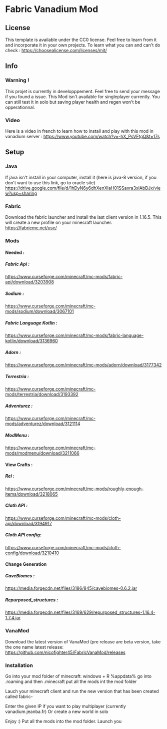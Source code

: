 # Fabric Vanadium Mod

## License

This template is available under the CC0 license. Feel free to learn from it and incorporate it in your own projects.
To learn what you can and can't do check : https://choosealicense.com/licenses/mit/

## Info

### Warning !

This projet is currently in developppement. Feel free to send your message if you found a issue. This Mod isn't available for singleplayer currently. You can still test it in solo but saving player health and regen won't be opperationnal.

### Video

Here is a video in french to learn how to install and play with this mod in vanadium server : https://www.youtube.com/watch?v=-hX_PsVFtgQ&t=17s

## Setup

### Java

If java isn't install in your computer, install it (here is java-8 version, if you don't want to use this link, go to oracle site)
https://drive.google.com/file/d/1hDyN6y6dhXenXIaH01SSaxra3xlAbBJx/view?usp=sharing

### Fabric

Download the fabric launcher and install the last client version in 1.16.5. This will create a new profile on your minecraft launcher.
https://fabricmc.net/use/

### Mods

#### Needed :
##### Fabric Api : 
https://www.curseforge.com/minecraft/mc-mods/fabric-api/download/3203908
##### Sodium : 
https://www.curseforge.com/minecraft/mc-mods/sodium/download/3067101
##### Fabric Language Kotlin : 
https://www.curseforge.com/minecraft/mc-mods/fabric-language-kotlin/download/3136960
##### Adorn : 
https://www.curseforge.com/minecraft/mc-mods/adorn/download/3177342
##### Terrestria : 
https://www.curseforge.com/minecraft/mc-mods/terrestria/download/3193392
##### Adventurez : 
https://www.curseforge.com/minecraft/mc-mods/adventurez/download/3121114
##### ModMenu : 
https://www.curseforge.com/minecraft/mc-mods/modmenu/download/3211066

#### View Crafts :

##### Rei : 
https://www.curseforge.com/minecraft/mc-mods/roughly-enough-items/download/3218065
##### Cloth API :
https://www.curseforge.com/minecraft/mc-mods/cloth-api/download/3194917
##### Cloth API config:
https://www.curseforge.com/minecraft/mc-mods/cloth-config/download/3210410

#### Change Generation

##### CaveBiomes : 
https://media.forgecdn.net/files/3186/845/cavebiomes-0.6.2.jar
##### Repurposed_structures : 
https://media.forgecdn.net/files/3169/629/repurposed_structures-1.16.4-1.7.4.jar

### VanaMod

Download the latest version of VanaMod (pre release are beta version, take the one name latest release: https://github.com/nicofighter45/FabricVanaMod/releases

### Installation

Go into your mod folder of minecraft:
windows + R
%appdata%
go into .roaming and then .minecraft
put all the mods int the mod folder

Lauch your minecraft client and run the new version that has been created called fabric-<version>

Enter the given IP if you want to play multiplayer (currently vanadium.jeanba.fr)
Or create a new world in solo

Enjoy :)
Put all the mods into the mod folder.
Launch you


